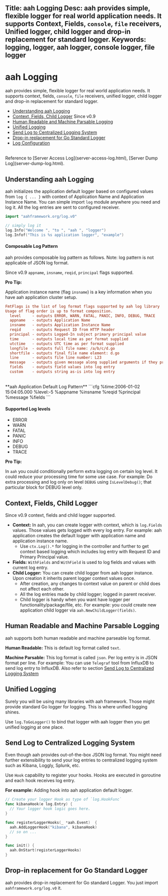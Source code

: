 Title: aah Logging
Desc: aah provides simple, flexible logger for real world application needs. It supports Context, Fields, `console`, `file` receivers, Unified logger, child logger and drop-in replacement for standard logger.
Keywords: logging, logger, aah logger, console logger, file logger
---
# aah Logging

aah provides simple, flexible logger for real world application needs. It supports context, fields, `console`, `file` receivers, unified logger, child logger and drop-in replacement for standard logger.

  * [Understanding aah Logging](#understanding-aah-logging)
  * [Context, Fields, Child Logger](#context-fields-child-logger) <span class="badge lb-xs">Since v0.9</span>
  * [Human Readable and Machine Parsable Logging](#human-readable-and-machine-parsable-logging)
  * [Unified Logging](#unified-logging)
  * [Send Log to Centralized Logging System](#send-log-to-centralized-logging-system)
  * [Drop-in replacement for Go Standard Logger](#drop-in-replacement-for-go-standard-logger)
  * [Log Configuration](log-config.html)

<br>
Reference to [Server Access Log](server-access-log.html), [Server Dump Log](server-dump-log.html).

## Understanding aah Logging

aah initializes the application default logger based on configured values from `log { ... }` with context of Application Name and Application Instance Name. You can simple import `log` module anywhere you need and log it. All the log entries are sent to configured receiver.

```go
import "aahframework.org/log.v0"

// simply log it
log.Info("Welcome ", "to ", "aah ", "logger")
log.Infof("This is %s application logger", "example")
```

#### Composable Log Pattern

aah provides composable log pattern as follows. Note: log pattern is not applicable of JSON log format.

<span class="badge lb-sm">Since v0.9</span> `appname`, `insname`, `reqid`, `principal` flags supported.

<div class="alert alert-info-green">
<p><strong>Pro Tip:</strong></p>
<p>Application instance name (flag <code>insname</code>) is a key information when you have aah application cluster setup.</p>
</div>

```cfg
FmtFlags is the list of log format flags supported by aah log library
Usage of flag order is up to format composition.
  level     - outputs ERROR, WARN, FATAL, PANIC, INFO, DEBUG, TRACE
  appname   - outputs Application Name
  insname   - outputs Application Instance Name
  reqid     - outputs Request ID from HTTP header
  principal - outputs Logged-In subject primary principal value
  time      - outputs local time as per format supplied
  utctime   - outputs UTC time as per format supplied
  longfile  - outputs full file name: /a/b/c/d.go
  shortfile - outputs final file name element: d.go
  line      - outputs file line number: L23
  message   - outputs given message along supplied arguments if they present
  fields    - outputs field values into log entry
  custom    - outputs string as-is into log entry
```
<br>
**aah Application Default Log Pattern**
```cfg
%time:2006-01-02 15:04:05.000 %level:-5 %appname %insname %reqid %principal %message %fields
```

#### Supported Log levels

  * ERROR
  * WARN
  * FATAL
  * PANIC
  * INFO
  * DEBUG
  * TRACE

<div class="alert alert-info-green">
<p><strong>Pro Tip:</strong></p>
<p>In <code>aah</code> you could conditionally perform extra logging on certain log level. It could reduce your processing time for some use case. For example: Do extra processing and log only on level <code>DEBUG</code> using <code>IsLevelDebug()</code>; that particular block for DEBUG level only.</p>
</div>

## Context, Fields, Child Logger

<span class="badge lb-sm">Since v0.9</span> context, fields and child logger supported.

  * **Context:** In aah, you can create logger with context, which is `log.Fields` values. Those values gets logged with every log entry. For example: aah application creates the default logger with application name and application instance name.
      - Use `ctx.Log().*` for logging in the controller and further to get context based logging which includes log entry with Request ID and Primary Principal value.
  * **Fields:** `WithFields` and `WithField` is used to log fields and values with current log entry.
  * **Child Logger:** You can create child logger from aah logger instance. Upon creation it inherits parent logger context values once.
      - After creation, any changes to context value on parent or child does not affect each other.
      - All the log entries made by child logger; logged in parent receiver.
      - Child logger is handy when you want have logger per functionality/package/file, etc. For example: you could create new application child logger via `aah.NewChildLogger(fields)`.

## Human Readable and Machine Parsable Logging

aah supports both human readable and machine parseable log format.

**Human Readable:** This is default log format called `text`.

**Machine Parsable:** This log format is called `json`. Per log entry is in JSON format per line. For example: You can use `Telegraf` tool from InfluxDB to send log entry to InfluxDB. Also refer to section [Send Log to Centralized Logging System](#send-log-to-centralized-logging-system)

## Unified Logging

Surely you will be using many libraries with aah framework. Those might provide standard Go logger for logging. This is where unified logging shines.

Use `log.ToGoLogger()` to bind that logger with aah logger then you get unified logging at one place.

## Send Log to Centralized Logging System

Even though aah provides out-of-the-box JSON log format. You might need further extensibility to send your log entries to centralized logging system such as Kibana, Loggly, Splunk, etc.

Use `Hook` capability to register your hooks. Hooks are executed in goroutine and each hook receives log entry.

**For example:** Adding hook into aah application default logger.
```go
// Create your logger Hook as type of `log.HookFunc`
func kibanaHook(e log.Entry) {
  // Your logger hook logic goes here.
}

func registerLoggerHooks(_ *aah.Event)  {
  aah.AddLoggerHook("kibana", kibanaHook)
  // so on ...
}

func init() {
  aah.OnStart(registerLoggerHooks)  
}
```

## Drop-in replacement for Go Standard Logger

aah provides drop-in replacement for Go standard Logger. You just import `aahframework.org/log.v0` it.
